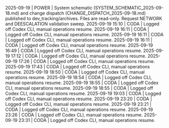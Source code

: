 ﻿2025-09-19 | POWER | System schematic (SYSTEM_SCHEMATIC_2025-09-18.md) and change dispatch (CHANGE_DISPATCH_2025-09-18.md) published to dev_tracking/archives. Files are read-only. Request NETWORK and DEESCALATION validation sweep.
2025-09-19 15:10 | CODA | Logged off Codex CLI, manual operations resume.
2025-09-19 16:11 | CODA | Logged off Codex CLI, manual operations resume.
2025-09-19 16:11 | CODA | Logged off Codex CLI, manual operations resume.
2025-09-19 16:11 | CODA | Logged off Codex CLI, manual operations resume.
2025-09-19 16:49 | CODA | Logged off Codex CLI, manual operations resume.
2025-09-19 17:12 | CODA | Logged off Codex CLI, manual operations resume.
2025-09-19 17:26 | CODA | Logged off Codex CLI, manual operations resume.
2025-09-19 17:43 | CODA | Logged off Codex CLI, manual operations resume.
2025-09-19 18:50 | CODA | Logged off Codex CLI, manual operations resume.
2025-09-19 18:54 | CODA | Logged off Codex CLI, manual operations resume.
2025-09-19 18:55 | CODA | Logged off Codex CLI, manual operations resume.
2025-09-19 18:55 | CODA | Logged off Codex CLI, manual operations resume.
2025-09-19 19:03 | CODA | Logged off Codex CLI, manual operations resume.
2025-09-19 23:20 | CODA | Logged off Codex CLI, manual operations resume.
2025-09-19 23:21 | CODA | Logged off Codex CLI, manual operations resume.
2025-09-19 23:26 | CODA | Logged off Codex CLI, manual operations resume.
2025-09-19 23:31 | CODA | Logged off Codex CLI, manual operations resume.
